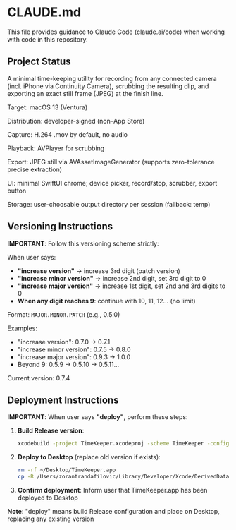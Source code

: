 # CLAUDE.md

This file provides guidance to Claude Code (claude.ai/code) when working with code in this repository.

## Project Status

A minimal time-keeping utility for recording from any connected camera (incl. iPhone via Continuity Camera), scrubbing the resulting clip, and exporting an exact still frame (JPEG) at the finish line.

Target: macOS 13 (Ventura)

Distribution: developer-signed (non–App Store)

Capture: H.264 .mov by default, no audio

Playback: AVPlayer for scrubbing

Export: JPEG still via AVAssetImageGenerator (supports zero-tolerance precise extraction)

UI: minimal SwiftUI chrome; device picker, record/stop, scrubber, export button

Storage: user-choosable output directory per session (fallback: temp)

## Versioning Instructions

**IMPORTANT**: Follow this versioning scheme strictly:

When user says:
- **"increase version"** → increase 3rd digit (patch version)
- **"increase minor version"** → increase 2nd digit, set 3rd digit to 0
- **"increase major version"** → increase 1st digit, set 2nd and 3rd digits to 0
- **When any digit reaches 9**: continue with 10, 11, 12... (no limit)

Format: `MAJOR.MINOR.PATCH` (e.g., 0.5.0)

Examples:
- "increase version": 0.7.0 → 0.7.1
- "increase minor version": 0.7.5 → 0.8.0
- "increase major version": 0.9.3 → 1.0.0
- Beyond 9: 0.5.9 → 0.5.10 → 0.5.11...

Current version: 0.7.4

## Deployment Instructions

**IMPORTANT**: When user says **"deploy"**, perform these steps:

1. **Build Release version**:
   ```bash
   xcodebuild -project TimeKeeper.xcodeproj -scheme TimeKeeper -configuration Release clean build
   ```

2. **Deploy to Desktop** (replace old version if exists):
   ```bash
   rm -rf ~/Desktop/TimeKeeper.app
   cp -R /Users/zorantrandafilovic/Library/Developer/Xcode/DerivedData/TimeKeeper-dggblasvfdpwjuazmiprpyuzepwz/Build/Products/Release/TimeKeeper.app ~/Desktop/TimeKeeper.app
   ```

3. **Confirm deployment**: Inform user that TimeKeeper.app has been deployed to Desktop

**Note**: "deploy" means build Release configuration and place on Desktop, replacing any existing version